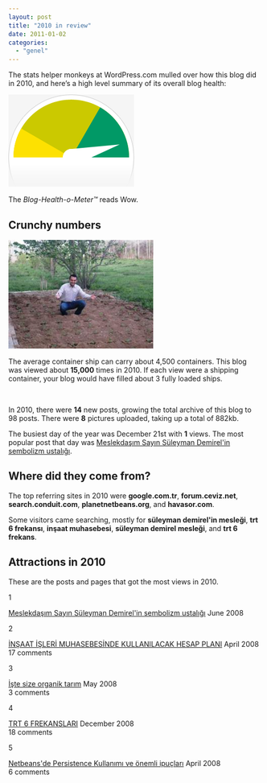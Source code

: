 ```yaml
---
layout: post
title: "2010 in review"
date: 2011-01-02
categories: 
  - "genel"
---
```


The stats helper monkeys at WordPress.com mulled over how this blog did in 2010, and here’s a high level summary of its overall blog health:  
  
![Healthy blog!](/images/meter-healthy5.gif)  
  
The _Blog-Health-o-Meter™_ reads Wow.  

## Crunchy numbers

  
[![Featured image](/images/orgtarim2.jpg)](http://suatatan.wordpress.com/wp-content/uploads/2008/05/orgtarim2.jpg)  
  
The average container ship can carry about 4,500 containers. This blog was viewed about **15,000** times in 2010. If each view were a shipping container, your blog would have filled about 3 fully loaded ships.  
  
   
  
In 2010, there were **14** new posts, growing the total archive of this blog to 98 posts. There were **8** pictures uploaded, taking up a total of 882kb.  
  
The busiest day of the year was December 21st with **1** views. The most popular post that day was [Meslekdaşım Sayın Süleyman Demirel'in sembolizm ustalığı](http://suatatan.wordpress.com/2008/06/07/meslekdasim-sayin-suleyman-demirelin-sembolizm-ustaligi/).  

## Where did they come from?

  
The top referring sites in 2010 were **google.com.tr**, **forum.ceviz.net**, **search.conduit.com**, **planetnetbeans.org**, and **havasor.com**.  
  
Some visitors came searching, mostly for **süleyman demirel'in mesleği**, **trt 6 frekansı**, **inşaat muhasebesi**, **süleyman demirel mesleği**, and **trt 6 frekans**.  

## Attractions in 2010

  
These are the posts and pages that got the most views in 2010. 

1

  
[Meslekdaşım Sayın Süleyman Demirel'in sembolizm ustalığı](http://suatatan.wordpress.com/2008/06/07/meslekdasim-sayin-suleyman-demirelin-sembolizm-ustaligi/) June 2008  

2

  
[İNŞAAT İŞLERİ MUHASEBESİNDE KULLANILACAK HESAP PLANI](http://suatatan.wordpress.com/2008/04/18/insaat-isleri-muhasebesinde-kullanilacak-hesap-plani/) April 2008  
17 comments  

3

  
[İşte size organik tarım](http://suatatan.wordpress.com/2008/05/18/iste-size-organik-tarim/) May 2008  
3 comments  

4

  
[TRT 6 FREKANSLARI](http://suatatan.wordpress.com/2008/12/29/trt-6-frekanslari/) December 2008  
18 comments  

5

  
[Netbeans'de Persistence Kullanımı ve önemli ipuçları](http://suatatan.wordpress.com/2008/04/25/netbeansde-persistence-kullanimi-ve-onemli-ipuclari/) April 2008  
6 comments
